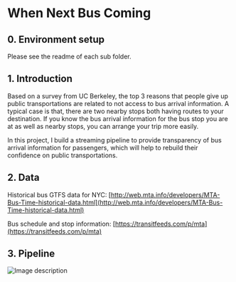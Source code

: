 # When Next Bus Coming
## 0. Environment setup
Please see the readme of each sub folder.
## 1. Introduction
Based on a survey from UC Berkeley, the top 3 reasons that people give up public transportations are related to not access to bus arrival information. A typical case is that, there are two nearby stops both having routes to your destination. If you know the bus arrival information for the bus stop you are at as well as nearby stops, you can arrange your trip more easily.

In this project, I build a streaming pipeline to provide transparency of bus arrival information for passengers, which will help to rebuild their confidence on public transportations.

## 2. Data
Historical bus GTFS data for NYC: [http://web.mta.info/developers/MTA-Bus-Time-historical-data.html](http://web.mta.info/developers/MTA-Bus-Time-historical-data.html)

Bus schedule and stop information: [https://transitfeeds.com/p/mta](https://transitfeeds.com/p/mta)

## 3. Pipeline

![Image description](https://github.com/shellzhou2013/When-Next-Bus-Coming/blob/master/images/pipeline.png)
